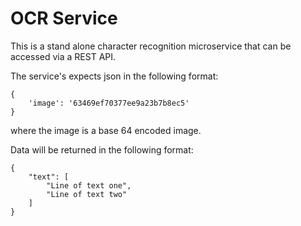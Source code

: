 # OCR Service

This is a stand alone character recognition microservice
that can be accessed via a REST API.

The service's expects json in the following format:

```
{
    'image': '63469ef70377ee9a23b7b8ec5'
}
```

where the image is a base 64 encoded image.

Data will be returned in the following format:

```
{
    "text": [
        "Line of text one",
        "Line of text two"
    ]
}
```